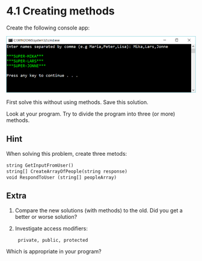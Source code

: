 ﻿# 4.1 Creating methods

Create the following console app:

![9](Images/9.png) 

First solve this without using methods. Save this solution.

Look at your program. Try to divide the program into three (or more) methods.

## Hint

When solving this problem, create three metods: 

    string GetInputFromUser()
    string[] CreateArrayOfPeople(string response)
    void RespondToUser (string[] peopleArray)

## Extra

1. Compare the new solutions (with methods) to the old. Did you get a better or worse solution?

2. Investigate access modifiers:

	    private, public, protected

Which is appropriate in your program?